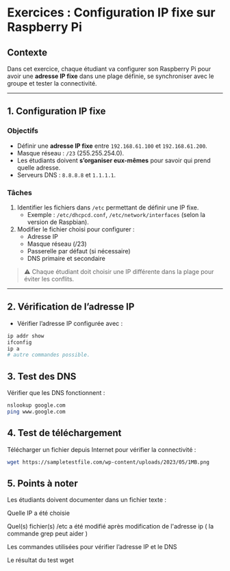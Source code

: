 # Exercices : Configuration IP fixe sur Raspberry Pi

## Contexte
Dans cet exercice, chaque étudiant va configurer son Raspberry Pi pour avoir une **adresse IP fixe** dans une plage définie, se synchroniser avec le groupe et tester la connectivité.

---

## 1. Configuration IP fixe

### Objectifs
- Définir une **adresse IP fixe** entre `192.168.61.100` et `192.168.61.200`.  
- Masque réseau : `/23` (255.255.254.0).  
- Les étudiants doivent **s’organiser eux-mêmes** pour savoir qui prend quelle adresse.  
- Serveurs DNS : `8.8.8.8` et `1.1.1.1`.  

### Tâches
1. Identifier les fichiers dans `/etc` permettant de définir une IP fixe.  
   - Exemple : `/etc/dhcpcd.conf`, `/etc/network/interfaces` (selon la version de Raspbian).  
2. Modifier le fichier choisi pour configurer :  
   - Adresse IP  
   - Masque réseau (/23)  
   - Passerelle par défaut (si nécessaire)  
   - DNS primaire et secondaire  

> ⚠️ Chaque étudiant doit choisir une IP différente dans la plage pour éviter les conflits.

---

## 2. Vérification de l’adresse IP
- Vérifier l’adresse IP configurée avec :
```bash
ip addr show
ifconfig
ip a
# autre commandes possible.
```

## 3. Test des DNS

Vérifier que les DNS fonctionnent :
```bash
nslookup google.com
ping www.google.com
```
## 4. Test de téléchargement

Télécharger un fichier depuis Internet pour vérifier la connectivité :
```bash  
wget https://sampletestfile.com/wp-content/uploads/2023/05/1MB.png  
```

## 5. Points à noter  

Les étudiants doivent documenter dans un fichier texte :  

Quelle IP a été choisie  

Quel(s) fichier(s) /etc a été modifié après modification de l'adresse ip ( la commande grep peut aider )  

Les commandes utilisées pour vérifier l’adresse IP et le DNS

Le résultat du test wget

